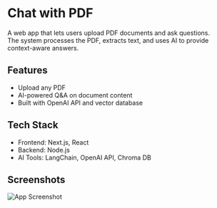 # Chat with PDF

A web app that lets users upload PDF documents and ask questions.  
The system processes the PDF, extracts text, and uses AI to provide context-aware answers.  

## Features
- Upload any PDF
- AI-powered Q&A on document content
- Built with OpenAI API and vector database

## Tech Stack
- Frontend: Next.js, React
- Backend: Node.js
- AI Tools: LangChain, OpenAI API, Chroma DB

## Screenshots
![App Screenshot](./screenshots/chat.png)
